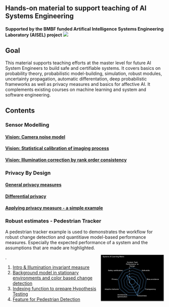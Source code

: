 ## Hands-on material to support teaching of AI Systems Engineering

#### Supported by the BMBF funded Artifical Intelligence Systems Engineering Laboratory (AISEL) project  <img src="pics/BMBF_gefoerdert_2017_en.jpg" width="120">



## Goal
This material supports teaching efforts at the master level for future AI System Engineers to build safe and certifiable systems. 
It covers basics on probability theory, probabilistic model-building, simulation, robust modules, uncertainty propagation, automatic differentation, deep probabilistic frameworks as well as privacy measures and basics for affective AI. It complements existing courses on machine learning and system and software engineering. 



## Contents
<!---
### Basics of probability theory and random variables

#### Experiments, Sample Spaces, and Events
#### Probability Axioms 
#### Computing Probabilities 
#### Conditional Probability
#### Rule of Bayes 
#### Discrete Random Variables 
#### Continuous Random Variables  
#### Expectiation Values
#### Common Discrete Distributions
#### Maximum likelihood estimation

### Uncertainty Propagation 

####	Covariance propagation
####	Statistical and systematic uncertainty estimates in probability theory
####	Aleatoric and epistemic uncertainty in statistical machine learning
####	A comparison of uncertainty on estimates vs uncertainty from data

###	Automatic differentiation

###	Probabilistic Programming Frameworks

###	Affective AI / Human-AI interaction:
####	World modelling and Simulation in Human-AI Systems
####	Emotion estimation techniques
--->
###	Sensor Modelling
####	[Vision: Camera noise model](notebooks/NoiseModel.ipynb) 
####	[Vision: Statistical calibration of imaging process](notebooks/ImageCalibration.ipynb) 
####	[Vision: Illumination correction by rank order consistency](notebooks/IlluminationCorrection.ipynb)

###	Privacy By Design
#### [General privacy measures](notebooks/privacy_metrics.ipynb)
#### [Differential privacy](notebooks/diffpriv.ipynb)
#### [Applying privacy measure - a simple example](notebooks/weight_height_example.ipynb)

### Robust estimates  - Pedestrian Tracker
 A pedestrian tracker example is used to demonstrates the workflow for robust change detection and quantitiave model-based performance measures.  Especially the expected performance of a system and the assumptions that are made are highlighted.   <div style="float: right;"><img src="pics/AIMatrixPedTracker.png" width="200" ></div> .

1. [Intro & Illumination invariant measure](notebooks/PedestrianDetector-IlluminInvMeasure.ipynb)
2. [Background model in stationary environments and color based change detection](notebooks/PedestrianDetector-BackgroundModel.ipynb)
3. [Indexing function to prepare Hypothesis Testing](notebooks/PedestrianDetector-IndexingHypoGen.ipynb)
4. [Feature for Pedestrian Detection](notebooks/PedestrianDetector-FeatureGenPedEstimation.ipynb)
